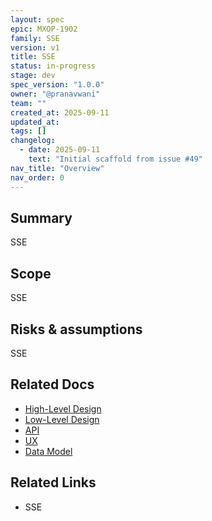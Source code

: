 ```yaml
---
layout: spec
epic: MXOP-1902
family: SSE
version: v1
title: SSE
status: in-progress
stage: dev
spec_version: "1.0.0"
owner: "@pranavwani"
team: ""
created_at: 2025-09-11
updated_at:
tags: []
changelog:
  - date: 2025-09-11
    text: "Initial scaffold from issue #49"
nav_title: "Overview"
nav_order: 0
---
```

## Summary
SSE

## Scope
SSE

## Risks & assumptions
SSE

## Related Docs
- [High-Level Design](./hld.md)
- [Low-Level Design](./lld.md)
- [API](./api.md)
- [UX](./ux.md)
- [Data Model](./data-model.md)

## Related Links
- SSE
